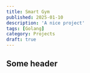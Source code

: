 ```yaml
---
title: Smart Gym
published: 2025-01-10
description: 'A nice project'
tags: [Golang]
category: Projects
draft: true
---
```


## Some header
